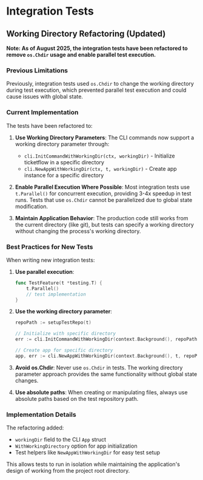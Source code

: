 # Integration Tests

## Working Directory Refactoring (Updated)

**Note: As of August 2025, the integration tests have been refactored to remove `os.Chdir` usage and enable parallel test execution.**

### Previous Limitations

Previously, integration tests used `os.Chdir` to change the working directory during test execution, which prevented parallel test execution and could cause issues with global state.

### Current Implementation

The tests have been refactored to:

1. **Use Working Directory Parameters**: The CLI commands now support a working directory parameter through:
   - `cli.InitCommandWithWorkingDir(ctx, workingDir)` - Initialize ticketflow in a specific directory
   - `cli.NewAppWithWorkingDir(ctx, t, workingDir)` - Create app instance for a specific directory

2. **Enable Parallel Execution Where Possible**: Most integration tests use `t.Parallel()` for concurrent execution, providing 3-4x speedup in test runs. Tests that use `os.Chdir` cannot be parallelized due to global state modification.

3. **Maintain Application Behavior**: The production code still works from the current directory (like git), but tests can specify a working directory without changing the process's working directory.

### Best Practices for New Tests

When writing new integration tests:

1. **Use parallel execution**:
   ```go
   func TestFeature(t *testing.T) {
       t.Parallel()
       // test implementation
   }
   ```

2. **Use the working directory parameter**:
   ```go
   repoPath := setupTestRepo(t)
   
   // Initialize with specific directory
   err := cli.InitCommandWithWorkingDir(context.Background(), repoPath)
   
   // Create app for specific directory
   app, err := cli.NewAppWithWorkingDir(context.Background(), t, repoPath)
   ```

3. **Avoid os.Chdir**: Never use `os.Chdir` in tests. The working directory parameter approach provides the same functionality without global state changes.

4. **Use absolute paths**: When creating or manipulating files, always use absolute paths based on the test repository path.

### Implementation Details

The refactoring added:
- `workingDir` field to the CLI `App` struct
- `WithWorkingDirectory` option for app initialization
- Test helpers like `NewAppWithWorkingDir` for easy test setup

This allows tests to run in isolation while maintaining the application's design of working from the project root directory.